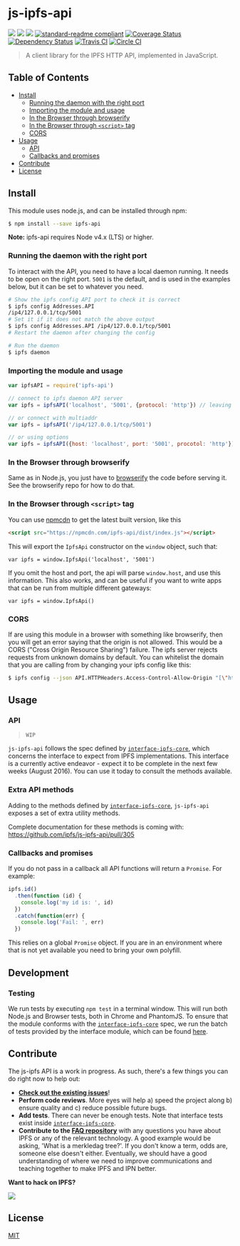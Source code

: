 # js-ipfs-api

[![](https://img.shields.io/badge/made%20by-Protocol%20Labs-blue.svg?style=flat-square)](http://ipn.io)
[![](https://img.shields.io/badge/project-IPFS-blue.svg?style=flat-square)](http://ipfs.io/)
[![](https://img.shields.io/badge/freenode-%23ipfs-blue.svg?style=flat-square)](http://webchat.freenode.net/?channels=%23ipfs)
[![standard-readme compliant](https://img.shields.io/badge/standard--readme-OK-green.svg?style=flat-square)](https://github.com/RichardLitt/standard-readme)
[![Coverage Status](https://coveralls.io/repos/github/ipfs/js-ipfs-api/badge.svg?branch=master)](https://coveralls.io/github/ipfs/js-ipfs-api?branch=master)
[![Dependency Status](https://david-dm.org/ipfs/js-ipfs-api.svg?style=flat-square)](https://david-dm.org/ipfs/js-ipfs-api)
[![Travis CI](https://travis-ci.org/ipfs/js-ipfs-api.svg?branch=master)](https://travis-ci.org/ipfs/js-ipfs-api)
[![Circle CI](https://circleci.com/gh/ipfs/js-ipfs-api.svg?style=svg)](https://circleci.com/gh/ipfs/js-ipfs-api)

> A client library for the IPFS HTTP API, implemented in JavaScript.

## Table of Contents

- [Install](#install)
  - [Running the daemon with the right port](#running-the-daemon-with-the-right-port)
  - [Importing the module and usage](#importing-the-module-and-usage)
  - [In the Browser through browserify](#in-the-browser-through-browserify)
  - [In the Browser through `<script>` tag](#in-the-browser-through-script-tag)
  - [CORS](#cors)
- [Usage](#usage)
  - [API](#api)
  - [Callbacks and promises](#callbacks-and-promises)
- [Contribute](#contribute)
- [License](#license)

## Install

This module uses node.js, and can be installed through npm:

```bash
$ npm install --save ipfs-api
```

**Note:** ipfs-api requires Node v4.x (LTS) or higher.

### Running the daemon with the right port

To interact with the API, you need to have a local daemon running. It needs to be open on the right port. `5001` is the default, and is used in the examples below, but it can be set to whatever you need.

```sh
# Show the ipfs config API port to check it is correct
$ ipfs config Addresses.API
/ip4/127.0.0.1/tcp/5001
# Set it if it does not match the above output
$ ipfs config Addresses.API /ip4/127.0.0.1/tcp/5001
# Restart the daemon after changing the config

# Run the daemon
$ ipfs daemon
```

### Importing the module and usage

```javascript
var ipfsAPI = require('ipfs-api')

// connect to ipfs daemon API server
var ipfs = ipfsAPI('localhost', '5001', {protocol: 'http'}) // leaving out the arguments will default to these values

// or connect with multiaddr
var ipfs = ipfsAPI('/ip4/127.0.0.1/tcp/5001')

// or using options
var ipfs = ipfsAPI({host: 'localhost', port: '5001', procotol: 'http'})
```

### In the Browser through browserify

Same as in Node.js, you just have to [browserify](http://browserify.org) the code before serving it. See the browserify repo for how to do that.

### In the Browser through `<script>` tag

You can use [npmcdn](https://npmcdn.com/) to get the latest built version, like this

```html
<script src="https://npmcdn.com/ipfs-api/dist/index.js"></script>
```

This will export the `IpfsApi` constructor on the `window` object, such that:

```
var ipfs = window.IpfsApi('localhost', '5001')
```

If you omit the host and port, the api will parse `window.host`, and use this information. This also works, and can be useful if you want to write apps that can be run from multiple different gateways:

```
var ipfs = window.IpfsApi()
```

### CORS

If are using this module in a browser with something like browserify, then you will get an error saying that the origin is not allowed. This would be a CORS ("Cross Origin Resource Sharing") failure. The ipfs server rejects requests from unknown domains by default. You can whitelist the domain that you are calling from by changing your ipfs config like this:

```bash
$ ipfs config --json API.HTTPHeaders.Access-Control-Allow-Origin "[\"http://example.com\"]"
```

## Usage

### API

> `WIP`

`js-ipfs-api` follows the spec defined by [`interface-ipfs-core`](https://github.com/ipfs/interface-ipfs-core), which concerns the interface to expect from IPFS implementations. This interface is a currently active endeavor - expect it to be complete in the next few weeks (August 2016). You can use it today to consult the methods available.

### Extra API methods

Adding to the methods defined by [`interface-ipfs-core`](https://github.com/ipfs/interface-ipfs-core), `js-ipfs-api` exposes a set of extra utility methods.

Complete documentation for these methods is coming with: https://github.com/ipfs/js-ipfs-api/pull/305

### Callbacks and promises

If you do not pass in a callback all API functions will return a `Promise`. For example:

```js
ipfs.id()
  .then(function (id) {
    console.log('my id is: ', id)
  })
  .catch(function(err) {
  	console.log('Fail: ', err)
  })
```

This relies on a global `Promise` object. If you are in an environment where that is not
yet available you need to bring your own polyfill.

## Development

### Testing

We run tests by executing `npm test` in a terminal window. This will run both Node.js and Browser tests, both in Chrome and PhantomJS. To ensure that the module conforms with the [`interface-ipfs-core`](https://github.com/ipfs/interface-ipfs-core) spec, we run the batch of tests provided by the interface module, which can be found [here](https://github.com/ipfs/interface-ipfs-core/tree/master/src).

## Contribute

The js-ipfs API is a work in progress. As such, there's a few things you can do right now to help out:

* **[Check out the existing issues](https://github.com/ipfs/js-ipfs-api/issues)**!
* **Perform code reviews**. More eyes will help a) speed the project along b) ensure quality and c) reduce possible future bugs.
* **Add tests**. There can never be enough tests. Note that interface tests exist inside [`interface-ipfs-core`](https://github.com/ipfs/interface-ipfs-core/tree/master/src).
* **Contribute to the [FAQ repository](https://github.com/ipfs/faq/issues)** with any questions you have about IPFS or any of the relevant technology. A good example would be asking, 'What is a merkledag tree?'. If you don't know a term, odds are, someone else doesn't either. Eventually, we should have a good understanding of where we need to improve communications and teaching together to make IPFS and IPN better.

**Want to hack on IPFS?**

[![](https://cdn.rawgit.com/jbenet/contribute-ipfs-gif/master/img/contribute.gif)](https://github.com/ipfs/community/blob/master/contributing.md)

## License

[MIT](LICENSE)
